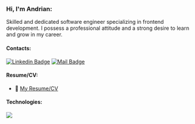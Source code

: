 ### Hi, I'm Andrian:

Skilled and dedicated software engineer specializing in frontend development. I possess a professional attitude and a strong desire to learn and grow in my career.

#### Contacts:

[![Linkedin Badge](https://img.shields.io/badge/-Andrian_Smetaniuk-0e76a8?style=flat&labelColor=0e76a8&logo=linkedin&logoColor=white)](https://www.linkedin.com/in/andrian-smetaniuk-303239277/) 
[![Mail Badge](https://img.shields.io/badge/-Andrian_Smetaniuk-c0392b?style=flat&labelColor=c0392b&logo=gmail&logoColor=white)](mailto:andrian.smet@gmail.com)

#### Resume/CV:
- :paperclip: [My Resume/CV](https://drive.google.com/file/d/1TY0uRqdC0RRBsxsBzIzZmAkGor6hT4c8/view?usp=sharing)

#### Technologies:
<div>
  <a href="https://skillicons.dev">
    <img src="https://skillicons.dev/icons?i=javascript,typescript,react,redux,next,materialui,html,css,scss,git,firebase" />
  </a>
</div>


